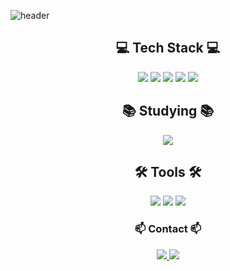 ![header](https://capsule-render.vercel.app/api?type=slice&text=subsub-e&desc=frontend-developer&fontAlign=80&fontAlignY=50&descAlign=80&descAlignY=70&color=0047ab&fontColor=ffffff&fontSize=60&descSize=20&descSpacing=15)

<div align="center">

<h2 align="center"> 💻 Tech Stack 💻 </h2>
<img src="https://img.shields.io/badge/C%2B%2B-00599C?style=for-the-badge&logo=c%2B%2B&logoColor=white" />
<img src="https://img.shields.io/badge/JavaScript-F7DF1E?style=for-the-badge&logo=javascript&logoColor=black" />
<img src="https://img.shields.io/badge/React-20232A?style=for-the-badge&logo=react&logoColor=61DAFB" />
<img src="https://img.shields.io/badge/Next.js-000000?style=for-the-badge&logo=nextdotjs&logoColor=white" />
<img src="https://img.shields.io/badge/TailwindCSS-38B2AC?style=for-the-badge&logo=tailwind-css&logoColor=white" />

<h2 align="center"> 📚 Studying 📚 </h2>
<img src="https://img.shields.io/badge/TypeScript-3178C6?style=for-the-badge&logo=typescript&logoColor=white" />

<h2 align="center"> 🛠 Tools 🛠 </h2>
<img src="https://img.shields.io/badge/Notion-000000?style=for-the-badge&logo=notion&logoColor=white" />
<img src="https://img.shields.io/badge/Jira-0052CC?style=for-the-badge&logo=jira&logoColor=white" />
<img src="https://img.shields.io/badge/Slack-4A154B?style=for-the-badge&logo=slack&logoColor=white" />

<h3 align="center"> 📫 Contact 📫 </h3>
<div align="center">
  <a href="https://velog.io/@lcs3623/posts">
    <img src="https://img.shields.io/badge/Velog-1EBC8F?style=for-the-badge&logo=velog&logoColor=white" />
  </a>
  <a href="mailto:lcs3623@naver.com">
    <img src="https://img.shields.io/badge/lcs3623@naver.com-D14836?style=for-the-badge&logo=gmail&logoColor=white" />
  </a>
</div>

</div>
